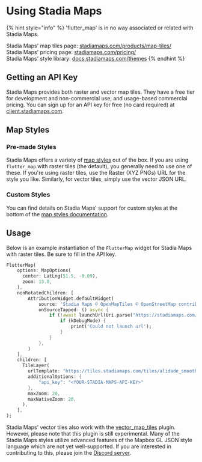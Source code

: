 # Using Stadia Maps

{% hint style="info" %}
'flutter\_map' is in no way associated or related with Stadia Maps.

Stadia Maps' map tiles page: [stadiamaps.com/products/map-tiles/](https://stadiamaps.com/products/map-tiles/)\
Stadia Maps' pricing page: [stadiamaps.com/pricing/](https://stadiamaps.com/pricing/)\
Stadia Maps' style library: [docs.stadiamaps.com/themes](https://docs.stadiamaps.com/themes)
{% endhint %}

## Getting an API Key

Stadia Maps provides both raster and vector map tiles. They have a free tier for development and non-commercial use,
and usage-based commercial pricing. You can sign up for an API key for free (no card required) at
[client.stadiamaps.com](http://client.stadiamaps.com/).

## Map Styles

### Pre-made Styles

Stadia Maps offers a variety of [map styles](https://docs.stadiamaps.com/themes) out of the box. If you are using
`flutter_map` with raster tiles (the default), you generally need to use one of these. If you're using raster tiles,
use the Raster (XYZ PNGs) URL for the style you like. Similarly, for vector tiles, simply use the vector
JSON URL.

### Custom Styles

You can find details on Stadia Maps' support for custom styles at the bottom of the
[map styles documentation](https://docs.stadiamaps.com/themes/#custom-styles).

## Usage

Below is an example instantiation of the `FlutterMap` widget for Stadia Maps with raster
tiles. Be sure to fill in the API key.

```dart
FlutterMap(
    options: MapOptions(
      center: LatLng(51.5, -0.09),
      zoom: 13.0,
    ),
    nonRotatedChildren: [
        AttributionWidget.defaultWidget(
            source: 'Stadia Maps © OpenMapTiles © OpenStreetMap contributors',
            onSourceTapped: () async {
                if (!await launchUrl(Uri.parse("https://stadiamaps.com/attribution"))) {
                    if (kDebugMode) {
                        print('Could not launch url');
                    }
                }
            },
        )
    ],
    children: [
      TileLayer(
        urlTemplate: "https://tiles.stadiamaps.com/tiles/alidade_smooth_dark/{z}/{x}/{y}{r}.png?api_key={api_key}",
        additionalOptions: {
            "api_key": "<YOUR-STADIA-MAPS-API-KEY>"
        },
        maxZoom: 20,
        maxNativeZoom: 20,
      ),
    ],
);
```

Stadia Maps' vector tiles also work with the [vector_map_tiles](https://github.com/greensopinion/flutter-vector-map-tiles)
plugin. However, please note that this plugin is still experimental. Many of the Stadia Maps styles utilize advanced
features of the Mapbox GL JSON style language which are not yet well-supported. If you are interested in contributing
to this, please join the [Discord server](https://discord.gg/egEGeByf4q).
